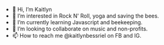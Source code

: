 - 👋 Hi, I’m Kaitlyn
- 👀 I’m interested in Rock N' Roll, yoga and saving the bees.
- 🌱 I’m currently learning Javascript and beekeeping.
- 💞️ I’m looking to collaborate on music and non-profits.
- 📫 How to reach me @kaitlynbessriel on FB and IG.

<!---
kaitlynbessriel/kaitlynbessriel is a ✨ special ✨ repository because its `README.md` (this file) appears on your GitHub profile.
You can click the Preview link to take a look at your changes.
--->
